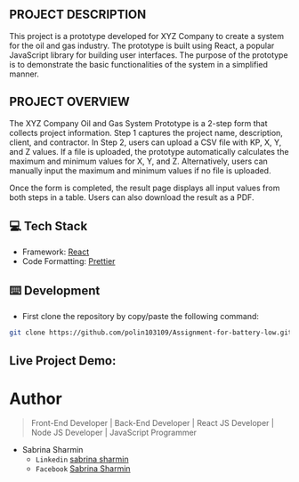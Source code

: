 ## PROJECT DESCRIPTION

This project is a prototype developed for XYZ Company to create a system for the oil and gas industry. The prototype is built using React, a popular JavaScript library for building user interfaces. The purpose of the prototype is to demonstrate the basic functionalities of the system in a simplified manner.

## PROJECT OVERVIEW

The XYZ Company Oil and Gas System Prototype is a 2-step form that collects project information. Step 1 captures the project name, description, client, and contractor. In Step 2, users can upload a CSV file with KP, X, Y, and Z values. If a file is uploaded, the prototype automatically calculates the maximum and minimum values for X, Y, and Z. Alternatively, users can manually input the maximum and minimum values if no file is uploaded.

Once the form is completed, the result page displays all input values from both steps in a table. Users can also download the result as a PDF.

## 💻 Tech Stack

- Framework: [React](https://legacy.reactjs.org/docs/getting-started.html)
- Code Formatting: [Prettier](https://prettier.io/)

## ⌨️ Development

- First clone the repository by copy/paste the following command:

```bash
git clone https://github.com/polin103109/Assignment-for-battery-low.git
```

## Live Project Demo:

# Author

> Front-End Developer | Back-End Developer | React JS Developer | Node JS Developer | JavaScript Programmer

- Sabrina Sharmin
  - `Linkedin` [sabrina sharmin](https://www.linkedin.com/in/sabrina-sharmin-937a441a7/)
  - `Facebook` [Sabrina Sharmin](https://www.facebook.com/sharmin.polin/)
